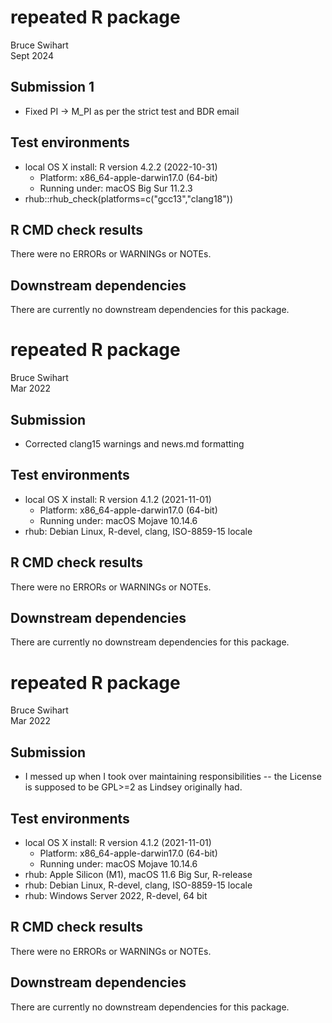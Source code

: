 # repeated R package
Bruce Swihart  
Sept 2024

## Submission 1

   * Fixed PI -> M_PI as per the strict test and BDR email
   
  
## Test environments
* local OS X install: R version 4.2.2 (2022-10-31)
    * Platform: x86_64-apple-darwin17.0 (64-bit)
    * Running under: macOS Big Sur 11.2.3
* rhub::rhub_check(platforms=c("gcc13","clang18"))


## R CMD check results
There were no ERRORs or WARNINGs or NOTEs.


## Downstream dependencies
There are currently no downstream dependencies for this package.

# repeated R package
Bruce Swihart  
Mar 2022

## Submission

  * Corrected clang15 warnings and news.md formatting

## Test environments
* local OS X install: R version 4.1.2 (2021-11-01) 
    * Platform: x86_64-apple-darwin17.0 (64-bit)
    * Running under: macOS Mojave 10.14.6
* rhub: Debian Linux, R-devel, clang, ISO-8859-15 locale

## R CMD check results
There were no ERRORs or WARNINGs or NOTEs.


## Downstream dependencies
There are currently no downstream dependencies for this package.



# repeated R package
Bruce Swihart  
Mar 2022


## Submission

  * I messed up when I took over maintaining responsibilities -- the License is supposed to be GPL>=2 as Lindsey originally had.

## Test environments
* local OS X install: R version 4.1.2 (2021-11-01) 
    * Platform: x86_64-apple-darwin17.0 (64-bit)
    * Running under: macOS Mojave 10.14.6
* rhub: Apple Silicon (M1), macOS 11.6 Big Sur, R-release    
* rhub: Debian Linux, R-devel, clang, ISO-8859-15 locale
* rhub: Windows Server 2022, R-devel, 64 bit

## R CMD check results
There were no ERRORs or WARNINGs or NOTEs.


## Downstream dependencies
There are currently no downstream dependencies for this package.

